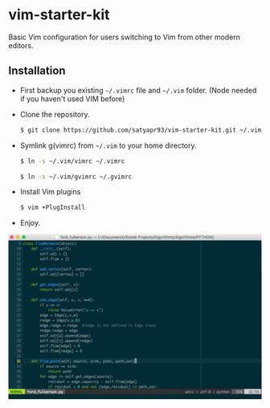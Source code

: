 # vim-starter-kit
Basic Vim configuration for users switching to Vim from other modern editors.

## Installation
* First backup you existing `~/.vimrc` file and `~/.vim` folder. (Node needed if you haven't used VIM before)
* Clone the repository. 

  ```bash
  $ git clone https://github.com/satyapr93/vim-starter-kit.git ~/.vim
  ```
* Symlink g(vimrc) from `~/.vim` to your home directory.

  ```bash
  $ ln -s ~/.vim/vimrc ~/.vimrc
  ```
  
  ```bash
  $ ln -s ~/.vim/gvimrc ~/.gvimrc
  ```
* Install Vim plugins

  ```bash
  $ vim +PlugInstall 
  ```
* Enjoy.

![Preview](_assets/preview.png "Preview.")
